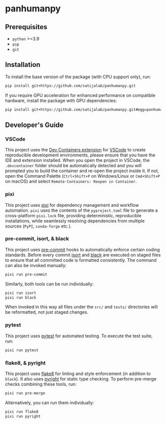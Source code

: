 # panhumanpy

## Prerequisites

- `python` >=3.9
- `pip`
- `git`

## Installation

To install the base version of the package (with CPU support only), run:

```bash
pip install git+https://github.com/satijalab/panhumanpy.git
```

If you require GPU acceleration for enhanced performance on compatible hardware, install the package with GPU dependencies:

```bash
pip install git+https://github.com/satijalab/panhumanpy.git#egg=panhumanpy[gpu]
```

## Developer's Guide

### VSCode

This project uses the [Dev Containers extension](https://code.visualstudio.com/docs/devcontainers/containers) for [VSCode](https://code.visualstudio.com/docs) to create reproducible development environments, please ensure that you have the IDE and extension installed. When you open the project in VSCode, the `.devcontainer` folder should be automatically detected and you will prompted you to build the container and
re-open the project inside it. If not, open the Command Palette (`Ctrl+Shift+P` on Windows/Linux or `Cmd+Shift+P` on macOS) and select `Remote-Containers: Reopen in Container`.

### pixi

This project uses [pixi](https://pixi.sh/v0.41.4/) for dependency management and workflow automation. `pixi` uses the contents of the `pyproject.toml` file to generate a cross-platform `pixi.lock` file, providing deterministic, reproducible installations, while seamlessly resolving dependencies from multiple sources (`PyPI`, `conda-forge` etc.).

### pre-commit, isort, & black

This project uses [pre-commit](https://pre-commit.com/) hooks to automatically enforce certain coding standards. Before every commit [isort](https://pycqa.github.io/isort/) and [black](https://black.readthedocs.io/en/stable/index.html) are executed on staged files to ensure that all committed code is formatted consistently. The command can also be invoked manually:

```bash
pixi run pre-commit
```

Similarly, both tools can be run individually:

```bash
pixi run isort
pixi run black
```

When invoked in this way all files under the `src/` and `tests/` directories will be reformatted, not just staged changes.

### pytest

This project uses [pytest](https://docs.pytest.org/en/stable/) for automated testing. To execute the test suite, run:

```bash
pixi run pytest
```

### flake8, & pyright

This project uses [flake8](https://flake8.pycqa.org/en/latest/) for linting and style enforcement (in addition to `black`). It also uses [pyright](https://microsoft.github.io/pyright/#/) for static type checking. To perform pre-merge checks combining these tools, run:

```bash
pixi run pre-merge
```

Alternatively, you can run them individually:

```bash
pixi run flake8
pixi run pyright
```
